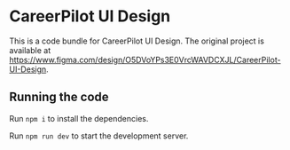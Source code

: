 
  # CareerPilot UI Design

  This is a code bundle for CareerPilot UI Design. The original project is available at https://www.figma.com/design/O5DVoYPs3E0VrcWAVDCXJL/CareerPilot-UI-Design.

  ## Running the code

  Run `npm i` to install the dependencies.

  Run `npm run dev` to start the development server.
  
